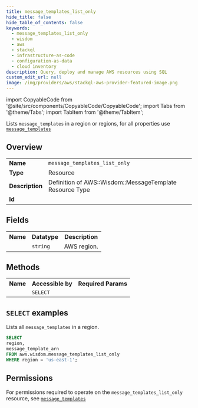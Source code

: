 ```yaml
---
title: message_templates_list_only
hide_title: false
hide_table_of_contents: false
keywords:
  - message_templates_list_only
  - wisdom
  - aws
  - stackql
  - infrastructure-as-code
  - configuration-as-data
  - cloud inventory
description: Query, deploy and manage AWS resources using SQL
custom_edit_url: null
image: /img/providers/aws/stackql-aws-provider-featured-image.png
---
```


import CopyableCode from '@site/src/components/CopyableCode/CopyableCode';
import Tabs from '@theme/Tabs';
import TabItem from '@theme/TabItem';

Lists <code>message_templates</code> in a region or regions, for all properties use <a href="/providers/aws/serviceName/message_templates/"><code>message_templates</code></a>

## Overview
<table><tbody>
<tr><td><b>Name</b></td><td><code>message_templates_list_only</code></td></tr>
<tr><td><b>Type</b></td><td>Resource</td></tr>
<tr><td><b>Description</b></td><td>Definition of AWS::Wisdom::MessageTemplate Resource Type</td></tr>
<tr><td><b>Id</b></td><td><CopyableCode code="aws.wisdom.message_templates_list_only" /></td></tr>
</tbody></table>

## Fields
<table><tbody><tr><th>Name</th><th>Datatype</th><th>Description</th></tr><tr><td><CopyableCode code="region" /></td><td><code>string</code></td><td>AWS region.</td></tr>
</tbody></table>

## Methods

<table><tbody>
  <tr>
    <th>Name</th>
    <th>Accessible by</th>
    <th>Required Params</th>
  </tr>
  <tr>
    <td><CopyableCode code="list_resources" /></td>
    <td><code>SELECT</code></td>
    <td><CopyableCode code="region" /></td>
  </tr>
</tbody></table>

## `SELECT` examples
Lists all <code>message_templates</code> in a region.
```sql
SELECT
region,
message_template_arn
FROM aws.wisdom.message_templates_list_only
WHERE region = 'us-east-1';
```


## Permissions

For permissions required to operate on the <code>message_templates_list_only</code> resource, see <a href="/providers/aws/wisdom/message_templates/#permissions"><code>message_templates</code></a>

